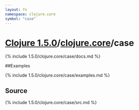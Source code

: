 ```yaml
---
layout: fn
namespace: clojure.core
symbol: "case"
---
```


# [Clojure 1.5.0](../../)/[clojure.core](../)/case

{% include 1.5.0/clojure.core/case/docs.md %}

##Examples

{% include 1.5.0/clojure.core/case/examples.md %}
## Source
{% include 1.5.0/clojure.core/case/src.md %}

